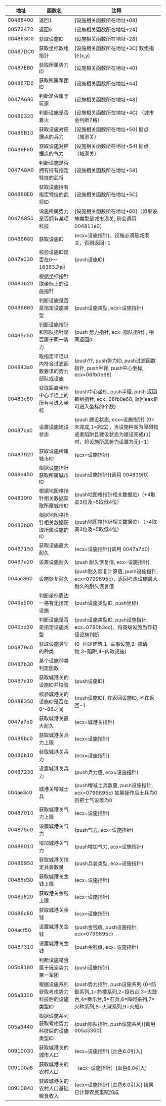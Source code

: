 | 地址     | 函数名                                         | 注释                                                                                                                             |
| -------- | ---------------------------------------------- | -------------------------------------------------------------------------------------------------------------------------------- |
| 00486400 | 返回1                                          | [设施相关函数所在地址+08]                                                                                                        |
| 00573470 | 返回5                                          | [设施相关函数所在地址+24]                                                                                                        |
| 004863C0 | 获取设施ID                                     | [设施相关函数所在地址+28]                                                                                                        |
| 00487DC0 | 获取坐标数组指针                               | [设施相关函数所在地址+3C]  数组指针(x,y)                                                                                         |
| 00487EB0 | 获取所属势力ID                                 | [设施相关函数所在地址+40]                                                                                                        |
| 004867D0 | 获取所属军团ID                                 | [设施相关函数所在地址+44]                                                                                                        |
| 0047A690 | 判断是否属于玩家                               | [设施相关函数所在地址+48]                                                                                                        |
| 00486320 | 判断设施是否着火                               | [设施相关函数所在地址+4C] （城市会判断7格）                                                                                      |
| 00486B10 | 获取设施对应据点的兵力                         | [设施相关函数所在地址+50] 据点（城港关）                                                                                         |
| 00486F60 | 获取设施对应据点的气力                         | [设施相关函数所在地址+54] 据点（城港关）                                                                                         |
| 0047A8A0 | 判断设施是否拥有持有指定特技的武将             | [设施相关函数所在地址+58]                                                                                                        |
| 004880E0 | 获取设施持有指定特技的武将ID                   | [设施相关函数所在地址+5C]                                                                                                        |
| 0047A850 | 设施所属势力是否拥有某项科技                   | [设施相关函数所在地址+60]（如果设施类型是城市港关, 则会调用 004811e0）                                                           |
| 00486680 | 获取设施ID                                     | (ecx=设施指针)，设施必须是城港关，否则返回-1                                                                                     |
| 0047e030 | 校验设施ID是否在0～16383之间                   | (push设施ID)                                                                                                                     |
| 00483b20 | 根据坐标指针取坐标上的设施指针                 |                                                                                                                                  |
| 00486660 | 判断设施是否是指定设施类型                     | (push设施类型, ecx=设施指针)                                                                                                     |
| 00495c50 | 判断设施指针和部队指针是否属于同一势力         | (push 势力指针, ecx=部队指针) , 相同返回0                                                                                        |
| 004843a0 | 取指定半径以内符合过滤函数要求的势力部队或设施 | (push??, push势力ID, push过滤函数指针, push半径, push中心坐标, ecx=06fb0e68)                                                     |
| 00483c80 | 获取距离坐标中心半径上的所有可进入坐标         | (push中心坐标, push半径, push 返回数组指针, ecx=06fb0e68, 返回eax是可进入坐标的个数)                                             |
| 00487ca0 | 设置设施建设状态                               | (push 建设状态, ecx=设施指针) (0=未完成,1=完成)，当设施种类为障碍物或者陷阱且建设状态为建设完成(1)时，将设施所属势力设置为无(-1) |
| 00487920 | 获取设施所属城市ID                             | (ecx=设施指针)                                                                                                                   |
| 0049e450 | 根据设施指针获取所属城市ID                     | (push设施指针)[调用 004839f0]                                                                                                    |
| 004839f0 | 根据地图格指针相关数据获取所属城市ID           | (push地图格指针相关数据位)（+4取高3位及+5取低4位）                                                                               |
| 00483b00 | 根据地图格指针相关数据获取所属设施的ID         | (push地图格指针相关数据位) （+4取高3位及+5取低4位）                                                                              |
| 00487150 | 获取设施最大耐久                               | (ecx=设施指针)[调用 0047a7d0]                                                                                                    |
| 00487e20 | 设置设施耐久                                   | (push 耐久恢复值, ecx=设施指针)                                                                                                  |
| 004ae360 | 设施恢复耐久                                   | (push耐久恢复计算值, push设施指针, ecx=0799895c)，返回考虑设施最大耐久的耐久恢复值                                               |
| 0049e500 | 判断坐标周边一格有无指定设施                   | (push设施类型ID, push坐标)                                                                                                       |
| 0049dd30 | 判断设施是否是指定设施类型                     | (push设施类型ID, push设施指针, ecx=0780b3cc)，将高级设施当作初级设施判断                                                         |
| 004879c0 | 获取设施类型的种类                             | (0-固定建筑,1-军事设施,2-障碍物,3-陷阱,4-内政设施)                                                                               |
| 00487b30 | 某个设施种类判定函数                           |                                                                                                                                  |
| 00487e10 | 获取城港关的设施ID并校验                       | (push设施ID)                                                                                                                     |
| 00488350 | 校验城港关的设施ID是否在0～86之间              | (push设施ID), 在返回设施ID, 不在返回-1                                                                                           |
| 0047a7d0 | 获取城港关最大耐久                             | (ecx=城港关指针)                                                                                                                 |
| 00486bc0 | 获取城港关兵力上限                             | (ecx=设施指针)                                                                                                                   |
| 00486b10 | 获取城港关兵力                                 | (ecx=设施指针)                                                                                                                   |
| 00487230 | 设置城港关兵力                                 | (push兵力值, ecx=设施指针)                                                                                                       |
| 004ae3c0 | 城港关增减士兵                                 | (push增减士兵数量, push设施指针, ecx=0799895c)  如果操作后士兵为0则把士气设置为0                                                 |
| 00487010 | 获取城港关气力上限                             | (ecx=设施指针)                                                                                                                   |
| 004875c0 | 设置城港关气力                                 | (push气力, ecx=设施指针)                                                                                                         |
| 00488010 | 增加城港关气力                                 | (push增加气力, ecx=设施指针)                                                                                                     |
| 00486950 | 获取城港关指定兵装数量                         | (push兵装类型, ecx=设施指针)                                                                                                     |
| 00486d30 | 获取城港关金钱上限                             | (ecx=设施指针)                                                                                                                   |
| 0048d820 | 获取港关金钱上限                               | (ecx=设施指针)                                                                                                                   |
| 00486c80 | 获取城港关金钱                                 | (ecx=设施指针)                                                                                                                   |
| 004acf50 | 设置城港关金钱                                 | (push金钱值, push设施指针, ecx=0799895c)                                                                                         |
| 00487310 | 设置城港关金钱                                 | (push金钱值, ecx=设施指针)                                                                                                       |
| 005b8180 | 判断设施是否属于玩家势力第一军团               | (push设施指针)                                                                                                                   |
| 005a3300 | 根据设施系列获取考虑势力科技后的设施类型ID     | (push势力指针, push设施系列 (0=防御系列,1=箭楼系列,2=投石台,3=太鼓台,4=奏乐台,5=石兵,6=障碍系列,7=火种系列,8=火球系列,9=火船))   |
| 005a3440 | 根据设施系列获取考虑势力科技后的设施类型ID     | (push部队指针, push设施系列)[调用 005a3300]                                                                                      |
| 00910030 | 获取城港关的城市人口                           | (ecx=设施指针) [血色6.0引入]                                                                                                     |
| 009100a8 | 获取城港关的农村人口                           | （ecx=设施指针）[血色6.0引入]                                                                                                    |
| 00910840 | 获取城港关的农村人口基础粮食收入               | (ecx=设施指针) [血色6.0引入] 结果已计算农民重赋加成                                                                              |